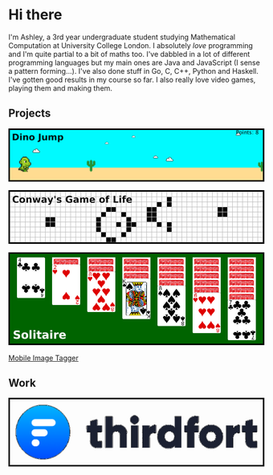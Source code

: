 # Hi there

I'm Ashley, a 3rd year undergraduate student studying Mathematical Computation at University College London. I absolutely *love* programming and I'm quite partial to a bit of maths too. I've dabbled in a lot of different programming languages but my main ones are Java and JavaScript (I sense a pattern forming...). I've also done stuff in Go, C, C++, Python and Haskell. I've gotten good results in my course so far. I also really love video games, playing them and making them.

## Projects

[
    <img
        src="/assets/images/dinojump/banner.png"
        alt="Dino Jump"
        style="border-style: solid; border-color: black;"
    >
](/projects/dinojump.html)

[
    <img
        src="/assets/images/gameoflife/banner.png"
        alt="Conway's Game of Life"
        style="border-style: solid; border-color: black;"
    >
](/projects/gameoflife.html)

[
    <img
        src="/assets/images/solitaire/banner.png"
        alt="Solitaire"
        style="border-style: solid; border-color: black;"
    >
](/projects/solitaire.html)

[Mobile Image Tagger](/projects/mobileimagetagger.html)

## Work

[
    <img
        src="/assets/images/thirdfort/logo.png"
        alt="Thirdfort"
        style="border-style: solid; border-color: black;"
    >
](/work/thirdfort.html)